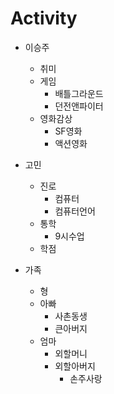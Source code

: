# Activity
* 이승주
  * 취미
  * 게임
    * 배틀그라운드
    * 던전앤파이터
  * 영화감상
    * SF영화
    * 액션영화
    
* 고민
  * 진로
    * 컴퓨터
    * 컴퓨터언어
  * 통학
    * 9시수업
  * 학점
* 가족
  * 형
  * 아빠
    * 사촌동생
    * 큰아버지
  * 엄마
    * 외할머니
    * 외할아버지
      * 손주사랑 
